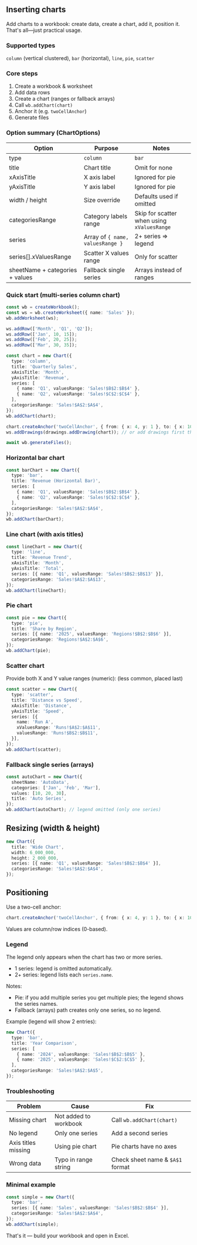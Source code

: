 ## Inserting charts

Add charts to a workbook: create data, create a chart, add it, position it. That's all—just practical usage.

### Supported types
`column` (vertical clustered), `bar` (horizontal), `line`, `pie`, `scatter`

### Core steps
1. Create a workbook & worksheet
2. Add data rows
3. Create a chart (ranges or fallback arrays)
4. Call `wb.addChart(chart)`
5. Anchor it (e.g. `twoCellAnchor`)
6. Generate files

### Option summary (ChartOptions)
| Option | Purpose | Notes |
|--------|---------|-------|
| type | `column` | `bar` | `line` | `pie` | `scatter` | Defaults to `column` |
| title | Chart title | Omit for none |
| xAxisTitle | X axis label | Ignored for pie |
| yAxisTitle | Y axis label | Ignored for pie |
| width / height | Size override | Defaults used if omitted |
| categoriesRange | Category labels range | Skip for scatter when using `xValuesRange` |
| series | Array of `{ name, valuesRange }` | 2+ series => legend |
| series[].xValuesRange | Scatter X values range | Only for scatter |
| sheetName + categories + values | Fallback single series | Arrays instead of ranges |


### Quick start (multi‑series column chart)
```ts
const wb = createWorkbook();
const ws = wb.createWorksheet({ name: 'Sales' });
wb.addWorksheet(ws);

ws.addRow(['Month', 'Q1', 'Q2']);
ws.addRow(['Jan', 10, 15]);
ws.addRow(['Feb', 20, 25]);
ws.addRow(['Mar', 30, 35]);

const chart = new Chart({
  type: 'column',
  title: 'Quarterly Sales',
  xAxisTitle: 'Month',
  yAxisTitle: 'Revenue',
  series: [
    { name: 'Q1', valuesRange: 'Sales!$B$2:$B$4' },
    { name: 'Q2', valuesRange: 'Sales!$C$2:$C$4' },
  ],
  categoriesRange: 'Sales!$A$2:$A$4',
});
wb.addChart(chart);

chart.createAnchor('twoCellAnchor', { from: { x: 4, y: 1 }, to: { x: 10, y: 16 } });
ws.addDrawings(drawings.addDrawing(chart)); // or add drawings first then the chart

await wb.generateFiles();
```

### Horizontal bar chart
```ts
const barChart = new Chart({
  type: 'bar',
  title: 'Revenue (Horizontal Bar)',
  series: [
    { name: 'Q1', valuesRange: 'Sales!$B$2:$B$4' },
    { name: 'Q2', valuesRange: 'Sales!$C$2:$C$4' },
  ],
  categoriesRange: 'Sales!$A$2:$A$4',
});
wb.addChart(barChart);
```

### Line chart (with axis titles)
```ts
const lineChart = new Chart({
  type: 'line',
  title: 'Revenue Trend',
  xAxisTitle: 'Month',
  yAxisTitle: 'Total',
  series: [{ name: 'Q1', valuesRange: 'Sales!$B$2:$B$13' }],
  categoriesRange: 'Sales!$A$2:$A$13',
});
wb.addChart(lineChart);
```

### Pie chart
```ts
const pie = new Chart({
  type: 'pie',
  title: 'Share by Region',
  series: [{ name: '2025', valuesRange: 'Regions!$B$2:$B$6' }],
  categoriesRange: 'Regions!$A$2:$A$6',
});
wb.addChart(pie);
```

### Scatter chart
Provide both X and Y value ranges (numeric): (less common, placed last)
```ts
const scatter = new Chart({
  type: 'scatter',
  title: 'Distance vs Speed',
  xAxisTitle: 'Distance',
  yAxisTitle: 'Speed',
  series: [{
    name: 'Run A',
    xValuesRange: 'Runs!$A$2:$A$11',
    valuesRange: 'Runs!$B$2:$B$11',
  }],
});
wb.addChart(scatter);
```

### Fallback single series (arrays)
```ts
const autoChart = new Chart({
  sheetName: 'AutoData',
  categories: ['Jan', 'Feb', 'Mar'],
  values: [10, 20, 30],
  title: 'Auto Series',
});
wb.addChart(autoChart); // legend omitted (only one series)
```

## Resizing (width & height)
```ts
new Chart({
  title: 'Wide Chart',
  width: 6_000_000,
  height: 2_000_000,
  series: [{ name: 'Q1', valuesRange: 'Sales!$B$2:$B$4' }],
  categoriesRange: 'Sales!$A$2:$A$4',
});
```

## Positioning
Use a two-cell anchor:
```ts
chart.createAnchor('twoCellAnchor', { from: { x: 4, y: 1 }, to: { x: 10, y: 16 } });
```
Values are column/row indices (0-based).

### Legend
The legend only appears when the chart has two or more series.

- 1 series: legend is omitted automatically.
- 2+ series: legend lists each `series.name`.

Notes:
- Pie: if you add multiple series you get multiple pies; the legend shows the series names.
- Fallback (arrays) path creates only one series, so no legend.

Example (legend will show 2 entries):
```ts
new Chart({
  type: 'bar',
  title: 'Year Comparison',
  series: [
    { name: '2024', valuesRange: 'Sales!$B$2:$B$5' },
    { name: '2025', valuesRange: 'Sales!$C$2:$C$5' },
  ],
  categoriesRange: 'Sales!$A$2:$A$5',
});
```

### Troubleshooting
| Problem | Cause | Fix |
|---------|-------|-----|
| Missing chart | Not added to workbook | Call `wb.addChart(chart)` |
| No legend | Only one series | Add a second series |
| Axis titles missing | Using pie chart | Pie charts have no axes |
| Wrong data | Typo in range string | Check sheet name & `$A$1` format |

### Minimal example
```ts
const simple = new Chart({
  type: 'bar',
  series: [{ name: 'Sales', valuesRange: 'Sales!$B$2:$B$4' }],
  categoriesRange: 'Sales!$A$2:$A$4',
});
wb.addChart(simple);
```

That's it — build your workbook and open in Excel.
